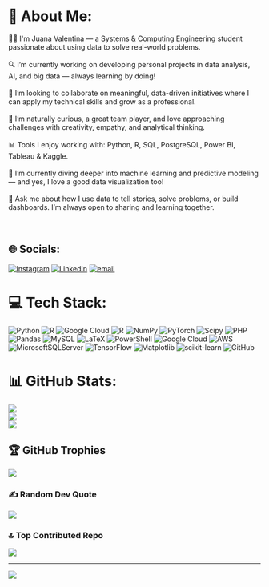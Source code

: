 # 💫 About Me:
👩‍💻 I'm Juana Valentina — a Systems & Computing Engineering student passionate about using data to solve real-world problems.<br><br>🔍 I’m currently working on developing personal projects in data analysis, AI, and big data — always learning by doing!<br><br>🤝 I’m looking to collaborate on meaningful, data-driven initiatives where I can apply my technical skills and grow as a professional.<br><br>🧠 I’m naturally curious, a great team player, and love approaching challenges with creativity, empathy, and analytical thinking.<br><br>📊 Tools I enjoy working with: Python, R, SQL, PostgreSQL, Power BI, Tableau & Kaggle.<br><br>🌱 I’m currently diving deeper into machine learning and predictive modeling — and yes, I love a good data visualization too!<br><br>💬 Ask me about how I use data to tell stories, solve problems, or build dashboards. I’m always open to sharing and learning together.<br><br><br>


## 🌐 Socials:
[![Instagram](https://img.shields.io/badge/Instagram-%23E4405F.svg?logo=Instagram&logoColor=white)](https://instagram.com/valen_martinez.s) [![LinkedIn](https://img.shields.io/badge/LinkedIn-%230077B5.svg?logo=linkedin&logoColor=white)](https://linkedin.com/in/www.linkedin.com/in/juana-valentina-martinez-sanchez-4b861b23b) [![email](https://img.shields.io/badge/Email-D14836?logo=gmail&logoColor=white)](mailto:jvalenmartinez30@gmail.com) 

# 💻 Tech Stack:
![Python](https://img.shields.io/badge/python-3670A0?style=flat&logo=python&logoColor=ffdd54) ![R](https://img.shields.io/badge/r-%23276DC3.svg?style=flat&logo=r&logoColor=white) ![Google Cloud](https://img.shields.io/badge/GoogleCloud-%234285F4.svg?style=flat&logo=google-cloud&logoColor=white) ![R](https://img.shields.io/badge/r-%23276DC3.svg?style=flat&logo=r&logoColor=white) ![NumPy](https://img.shields.io/badge/numpy-%23013243.svg?style=flat&logo=numpy&logoColor=white) ![PyTorch](https://img.shields.io/badge/PyTorch-%23EE4C2C.svg?style=flat&logo=PyTorch&logoColor=white) ![Scipy](https://img.shields.io/badge/SciPy-%230C55A5.svg?style=flat&logo=scipy&logoColor=%white) ![PHP](https://img.shields.io/badge/php-%23777BB4.svg?style=flat&logo=php&logoColor=white) ![Pandas](https://img.shields.io/badge/pandas-%23150458.svg?style=flat&logo=pandas&logoColor=white) ![MySQL](https://img.shields.io/badge/mysql-4479A1.svg?style=flat&logo=mysql&logoColor=white) ![LaTeX](https://img.shields.io/badge/latex-%23008080.svg?style=flat&logo=latex&logoColor=white) ![PowerShell](https://img.shields.io/badge/PowerShell-%235391FE.svg?style=flat&logo=powershell&logoColor=white) ![Google Cloud](https://img.shields.io/badge/GoogleCloud-%234285F4.svg?style=flat&logo=google-cloud&logoColor=white) ![AWS](https://img.shields.io/badge/AWS-%23FF9900.svg?style=flat&logo=amazon-aws&logoColor=white) ![MicrosoftSQLServer](https://img.shields.io/badge/Microsoft%20SQL%20Server-CC2927?style=flat&logo=microsoft%20sql%20server&logoColor=white) ![TensorFlow](https://img.shields.io/badge/TensorFlow-%23FF6F00.svg?style=flat&logo=TensorFlow&logoColor=white) ![Matplotlib](https://img.shields.io/badge/Matplotlib-%23ffffff.svg?style=flat&logo=Matplotlib&logoColor=black) ![scikit-learn](https://img.shields.io/badge/scikit--learn-%23F7931E.svg?style=flat&logo=scikit-learn&logoColor=white) ![GitHub](https://img.shields.io/badge/github-%23121011.svg?style=flat&logo=github&logoColor=white)
# 📊 GitHub Stats:
![](https://github-readme-stats.vercel.app/api?username=valen725&theme=neon&hide_border=false&include_all_commits=true&count_private=true)<br/>
![](https://nirzak-streak-stats.vercel.app/?user=valen725&theme=neon&hide_border=false)<br/>
![](https://github-readme-stats.vercel.app/api/top-langs/?username=valen725&theme=neon&hide_border=false&include_all_commits=true&count_private=true&layout=compact)

## 🏆 GitHub Trophies
![](https://github-profile-trophy.vercel.app/?username=valen725&theme=neon&no-frame=true&no-bg=false&margin-w=4)

### ✍️ Random Dev Quote
![](https://quotes-github-readme.vercel.app/api?type=horizontal&theme=tokyonight)

### 🔝 Top Contributed Repo
![](https://github-contributor-stats.vercel.app/api?username=valen725&limit=5&theme=dark&combine_all_yearly_contributions=true)

---
[![](https://visitcount.itsvg.in/api?id=valen725&icon=0&color=0)](https://visitcount.itsvg.in)

<!-- Proudly created with GPRM ( https://gprm.itsvg.in ) -->

